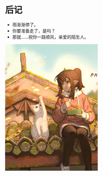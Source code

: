 # 后记

- 雨渐渐停了。
- 你要准备走了，是吗？
- 那就......祝你一路顺风，亲爱的陌生人。

<img src="../assets/postscript.jpg" style="max-width: 60%; height: auto;">